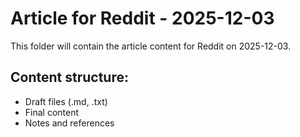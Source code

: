 # Article for Reddit - 2025-12-03

This folder will contain the article content for Reddit on 2025-12-03.

## Content structure:
- Draft files (.md, .txt)
- Final content
- Notes and references
